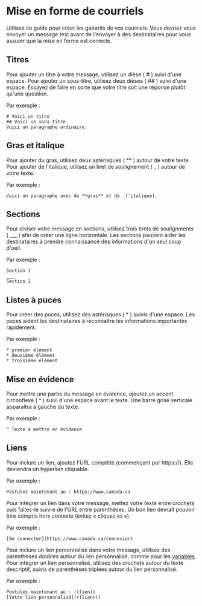 # Mise en forme de courriels

Utilisez ce guide pour créer les gabarits de vos courriels. Vous devriez vous envoyer un message test avant de l'envoyer à des destinataires pour vous assurer que la mise en forme est correcte.

## Titres

Pour ajouter un titre à votre message, utilisez un dièse ( # ) suivi d'une espace. Pour ajouter un sous-titre, utilisez deux dièses ( ## ) suivi d'une espace. Essayez de faire en sorte que votre titre soit une réponse plutôt qu'une question. 

Par exemple :
```
# Voici un titre
## Voici un sous-titre
Voici un paragraphe ordinaire.
```

## Gras et italique

Pour ajouter du gras, utilisez deux astérisques ( ** ) autour de votre texte. Pour ajouter de l'italique, utilisez un tiret de soulignement ( _ ) autour de votre texte. 

Par exemple :
```
Voici un paragraphe avec du **gras** et de _l'italique).
```

## Sections

Pour diviser votre message en sections, utilisez trois tirets de soulignments ( ___ ) afin de créer une ligne horizontale. Les sections peuvent aider les destinataires à prendre connaissance des informations d'un seul coup d'oeil.

Par exemple :
```
Section 1
___
Section 2
```

## Listes à puces 

Pour créer des puces, utilisez des astérisques ( * ) suivis d'une espace. Les puces aident les destinataires à reconnaître les informations importantes rapidement.

Par exemple :
```
* premier élément
* deuxième élément
* troisième élément
```

## Mise en évidence

Pour mettre une partie du message en évidence, ajoutez un accent circonflexe ( ^ ) suivi d'une espace avant le texte. Une barre grise verticale apparaîtra à gauche du texte.

Par exemple :
```
^ Texte à mettre en évidence
```

## Liens 

Pour inclure un lien, ajoutez l'URL complète (commençant par https://). Elle deviendra un hyperlien cliquable.

Par exemple :
```
Postulez maintenant au : https://www.canada.ca
```

Pour intégrer un lien dans votre message, mettez votre texte entre crochets puis faites-le suivre de l'URL entre parenthèses. Un bon lien devrait pouvoir être compris hors contexte (évitez « cliquez ici »). 

Par exemple :
```
[Se connecter](https://www.canada.ca/connexion)
```

Pour inclure un lien personnalisé dans votre message, utilisez des parenthèses doubles autour du lien personnalisé, comme pour les [variables](personnalisation.md). Pour intégrer un lien personnalisé, utilisez des crochets autour du texte descriptif, suivis de parenthèses triplees autour du lien personnalisé.

Par exemple :
```
Postulez maintenant au : ((lien))
[Votre lien personnalisé](((lien)))
```

